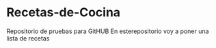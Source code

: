 # Recetas-de-Cocina
Repositorio de pruebas para GitHUB
En esterepositorio voy a poner una lista de recetas

